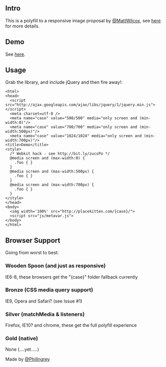 ## Intro

This is a polyfill to a responsive image proposal by [@MattWilcox](http://twitter.com/MattWilcox), see [here](http://www.w3.org/community/respimg/2012/05/13/an-alternative-proposition-to-and-srcset-with-wider-scope/) for more details.

## Demo

See [here](http://pci.github.com/metavar_polyfill).

## Usage

Grab the library, and include jQuery and then fire away!:

    <html>
    <head>
      <script src="http://ajax.googleapis.com/ajax/libs/jquery/1/jquery.min.js"></script>
      <meta charset=utf-8 />
      <meta name="case" value="500/500" media="only screen and (min-width:0)"/>
      <meta name="case" value="700/700" media="only screen and (min-width:500px)"/>
      <meta name="case" value="1024/1024" media="only screen and (min-width:700px)"/>
    <title>Demo</title>
    <style>
      /* Webkit hack - see http://bit.ly/zucsPo */
      @media screen and (max-width:0) {
        .foo { }
      }
      @media screen and (max-width:500px) {
        .foo { }
      }
      @media screen and (max-width:700px) {
        .foo { }
      }
    </style>
    </head>
    <body>
      <img width='100%' src="http://placekitten.com/{case}/">
      <script src="js/metavar.js">
    </body>
    </html>

## Browser Support
Going from worst to best:
### Wooden Spoon (and just as responsive)
IE6-8, these browsers get the "{case}" folder fallback currently

### Bronze (CSS media query support)
IE9, Opera and Safari? (see Issue #1)

### Silver (matchMedia & listeners)
Firefox, IE10? and chrome, these get the full polyfill experience

### Gold (native)
None (....yet.....)

Made by [@PhilIngrey](http://twitter.com/philingrey)
